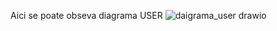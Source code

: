 Aici se poate obseva diagrama USER 
![daigrama_user drawio](https://github.com/sauleamihai/Proiect-Monitorizare-medicala/assets/104733119/2e69f6f8-d0d3-4802-99e6-5375a8bf68e1)
